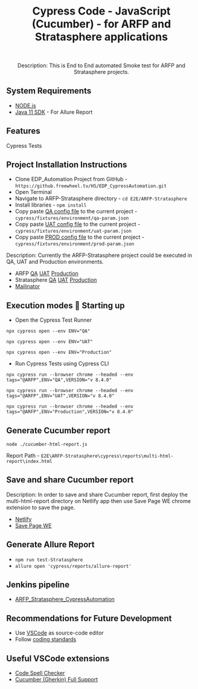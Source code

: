 <h1 align="center"> Cypress Code - JavaScript (Cucumber) - for ARFP and Stratasphere applications  </h1> <br>

<p align="center">
  Description: This is End to End automated Smoke test for ARFP and Stratasphere projects.
</p>

## System Requirements
* [NODE.js](https://nodejs.org/en)
* [Java 11 SDK](https://www.oracle.com/au/java/technologies/javase/jdk11-archive-downloads.html) - For Allure Report

## Features
Cypress Tests

## Project Installation Instructions
* Clone EDP_Automation Project from GitHub - `https://github.freewheel.tv/HS/EDP_CypressAutomation.git`
* Open Terminal
* Navigate to ARFP-Stratasphere directory - `cd E2E/ARFP-Stratasphere`
* Install libraries - `npm install`
* Copy paste [QA config file](https://jenkins-strata.freewheel.tv/job/Strata/job/TestAutomation/configfiles/editConfig?id=2a6e4dde-90fd-4b33-870c-94e1ac74261e) to the current project - `cypress/fixtures/environment/qa-param.json`
* Copy paste [UAT config file](https://jenkins-strata.freewheel.tv/job/Strata/job/TestAutomation/configfiles/editConfig?id=10596465-25c2-4869-93fe-1b8c63a3dec6) to the current project - `cypress/fixtures/environment/uat-param.json`
* Copy paste [PROD config file](https://jenkins-strata.freewheel.tv/job/Strata/job/TestAutomation/configfiles/editConfig?id=1ad0b80a-404d-45ac-81b1-71cd259794d1) to the current project - `cypress/fixtures/environment/prod-param.json`

<p align="left">
  Description: Currently the ARFP-Stratasphere project could be executed in QA, UAT and Production environments.
</p>

* ARFP 
[QA](https://2wayrfpqa.pregotostrata.com/RFP)
[UAT](https://2wayrfpuat.gotostrata.com/RFP)
[Production](https://2wayrfp.gotostrata.com/RFP)
* Stratasphere 
[QA](https://ssphereqa.pregotostrata.com/ui_new#/)
[UAT](https://ssphereuat.gotostrata.com/ui_new#/)
[Production](https://2wayrfp.gotostrata.com/RFP)
* [Mailinator](https://www.mailinator.com/v4/public/inboxes.jsp)

## Execution modes 🤖 Starting up
* Open the Cypress Test Runner

`npx cypress open --env ENV="QA"`

`npx cypress open --env ENV="UAT"`

`npx cypress open --env ENV="Production"`

* Run Cypress Tests using Cypress CLI

`npx cypress run --browser chrome --headed --env tags="@ARFP",ENV="QA",VERSION="v 8.4.0"`

`npx cypress run --browser chrome --headed --env tags="@ARFP",ENV="UAT",VERSION="v 8.4.0"`

`npx cypress run --browser chrome --headed --env tags="@ARFP",ENV="Production",VERSION="v 8.4.0"`

## Generate Cucumber report
`node ./cucumber-html-report.js`

Report Path - `E2E\ARFP-Stratasphere\cypress\reports\multi-html-report\index.html`

## Save and share Cucumber report
<p align="left">
  Description: In order to save and share Cucumber report, first deploy the multi-html-report directory on Netlify app then use Save Page WE chrome extension to save the page.
</p>

* [Netlify](https://app.netlify.com/)
* [Save Page WE](https://chrome.google.com/webstore/detail/save-page-we/dhhpefjklgkmgeafimnjhojgjamoafof)

## Generate Allure Report 
* `npm run test-Stratasphere`
* `allure open 'cypress/reports/allure-report'`

## Jenkins pipeline
* [ARFP_Stratasphere_CypressAutomation](https://jenkins-strata.freewheel.tv/job/Strata/job/TestAutomation/job/ARFP_Stratasphere_CypressAutomation/)


## Recommendations for Future Development 
* Use [VSCode](https://code.visualstudio.com/download) as source-code editor
* Follow [coding standards](https://wiki.freewheel.tv/display/FWMVPD/Cypress+Knowledge+Base)

## Useful VSCode extensions
* [Code Spell Checker](https://marketplace.visualstudio.com/items?itemName=streetsidesoftware.code-spell-checker)
* [Cucumber (Gherkin) Full Support](https://marketplace.visualstudio.com/items?itemName=alexkrechik.cucumberautocomplete)